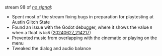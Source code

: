 stream 98 of _[no signal](../notes/no-signal.md)_:
- Spent most of the stream fixing bugs in preparation for playtesting at Austin Glitch State
- Found an issue with the Godot debugger, where it shows the value `0` when a float is `NaN` ([20240627_214217](20240627_214217.md))
- Prevented music from overlapping with the cinematic or playing on the menu
- Tweaked the dialog and audio balance
